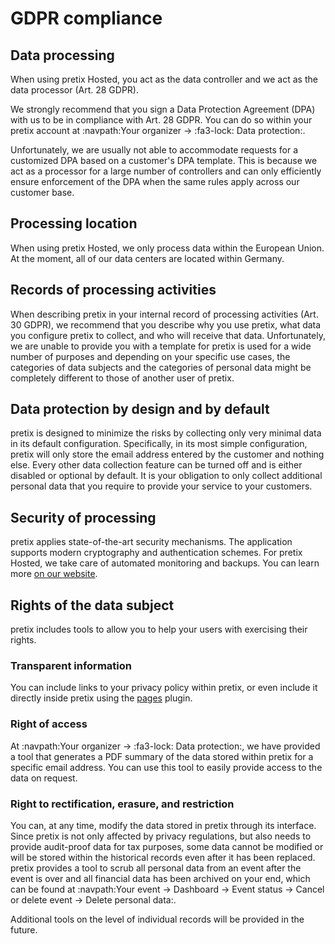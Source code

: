 # GDPR compliance

## Data processing

<!-- md:hosted -->

When using pretix Hosted, you act as the data controller and we act as the data processor (Art. 28 GDPR).

We strongly recommend that you sign a Data Protection Agreement (DPA) with us to be in compliance with Art. 28 GDPR.
You can do so within your pretix account at :navpath:Your organizer → :fa3-lock: Data protection:.

Unfortunately, we are usually not able to accommodate requests for a customized DPA based on a customer's DPA template.
This is because we act as a processor for a large number of controllers and can only efficiently ensure enforcement of the DPA when the same rules apply across our customer base.

## Processing location

<!-- md:hosted -->

When using pretix Hosted, we only process data within the European Union.
At the moment, all of our data centers are located within Germany.

## Records of processing activities

When describing pretix in your internal record of processing activities (Art. 30 GDPR), we recommend that you describe why you use pretix, what data you configure pretix to collect, and who will receive that data.
Unfortunately, we are unable to provide you with a template for pretix is used for a wide number of purposes and depending on your specific use cases, the categories of data subjects and the categories of personal data might be completely different to those of another user of pretix.

## Data protection by design and by default

pretix is designed to minimize the risks by collecting only very minimal data in its default configuration.
Specifically, in its most simple configuration, pretix will only store the email address entered by the customer and nothing else.
Every other data collection feature can be turned off and is either disabled or optional by default.
It is your obligation to only collect additional personal data that you require to provide your service to your customers.

## Security of processing

pretix applies state-of-the-art security mechanisms.
The application supports modern cryptography and authentication schemes.
For pretix Hosted, we take care of automated monitoring and backups.
You can learn more [on our website](https://pretix.eu/about/en/security).

## Rights of the data subject

pretix includes tools to allow you to help your users with exercising their rights.

### Transparent information

You can include links to your privacy policy within pretix, or even include it directly inside pretix using the [pages](https://marketplace.pretix.eu/products/pages/) plugin.

### Right of access

<!-- md:hosted -->

At :navpath:Your organizer → :fa3-lock: Data protection:, we have provided a tool that generates a PDF summary of the data stored within pretix for a specific email address.
You can use this tool to easily provide access to the data on request.

### Right to rectification, erasure, and restriction

You can, at any time, modify the data stored in pretix through its interface.
Since pretix is not only affected by privacy regulations, but also needs to provide audit-proof data for tax purposes, some data cannot be modified or will be stored within the historical records even after it has been replaced.
pretix provides a tool to scrub all personal data from an event after the event is over and all financial data has been archived on your end, which can be found at :navpath:Your event → Dashboard → Event status → Cancel or delete event → Delete personal data:.

Additional tools on the level of individual records will be provided in the future.
